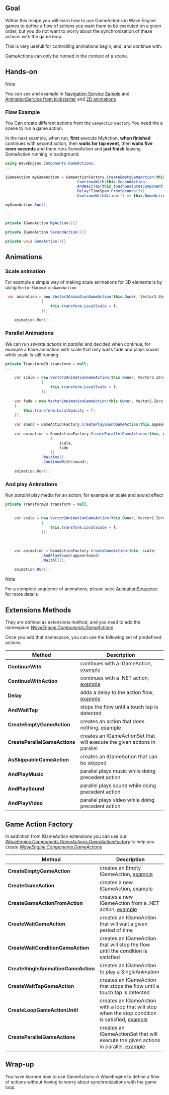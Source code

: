 ## Goal

Within this recipe you will learn how to use GameActions in Wave Engine games to define a flow of actions you want them to be executed on a given order, but you do not want to worry about the synchronization of these actions with the game loop.

This is very usefull for controlling animations begin, end, and continue with.

GameActions can only be runned in the context of a scene.

## Hands-on

> [!Note] 
>You can see and example in [Navigation Service Sample](https://github.com/WaveEngine/Samples/blob/19b2d516170730181a7cc2ca86f753f617ae6a17/Basic/NavigationFlow/SharedSource/Main/Navigation/NavigationService.cs)  and [AnimationService from kickstarter](https://github.com/WaveEngine/QuickStarters/blob/cf65f497697438139bcf84712893d76f73ab4478/SuperSlingshot/SharedSource/Main/Services/AnimationService.cs#L11) and [2D animations](https://github.com/WaveEngine/QuickStarters/blob/cf65f497697438139bcf84712893d76f73ab4478/SuperSlingshot/SharedSource/Main/Components/StarScoreComponent.cs#L134)

### Flow Example

You Can create different actions from the `GameActionFactory`
You need the a scene to run a game action:

In the next example, when run, **first** execute MyAction, **when finished** continues with second action, then **waits for tap event**, then **waits five more seconds** and them runs SomeAction and **just finish** leaving SomeAction running in background.

```C#
using WaveEngine.Components.GameActions;
...

IGameAction myGameAction = GameActionFactory.CreateEmptyGameAction(this,this.MyAction)
                               .ContinueWith(this.SecondAction)
                               .AndWaitTap(this.touchGesturesComponent)
                               .Delay(TimeSpan.FromSeconds(5))
                               .ContinueWithAction(() => this.SomeAction());

myGameAction.Run();

...

private IGameAction MyAction(){}

private IGameAction SecondAction(){}

private void SomeAction(){}
```

## Animations

### Scale animation
For example a simple way of making scale animations for 3D elements is by using `Vector3AnimationGameAction`
```C#
 var amination = new Vector3AnimationGameAction(this.Owner, Vector3.Zero, Vector3.One, TimeSpan.FromSeconds(1), ease, (f) =>
                {
                    this.transform.LocalScale = f;
                });
				
	animation.Run();
```

### Parallel Animations
We can  run *several actions in parallel* and decided when continue, for example a Fade animation with scale that only waits fade and plays sound while scale is still running

```C#
private Transform2D transform = null;
...

	var scale = new Vector2AnimationGameAction(this.Owner, Vector2.Zero, Vector2.One, TimeSpan.FromSeconds(1), ease, (f) =>
                {
                    this.transform.LocalScale = f;
                });
				
	var fade = new Vector2AnimationGameAction(this.Owner, Vector2.Zero, Vector2.One, TimeSpan.FromSeconds(2), ease, (f) =>
	{
		this.transform.LocalOpacity = f;
	});
	
	var sound = GameActionFactory.CreatePlaySoundGameAction(this,appearSound);
				
	var animation = GameActionFactory.CreateParallelGameActions(this, new List<IGameAction>() 
					{
						scale,
						fade
					})
				.WaitAny()
				.ContinueWith(sound);
	
	animation.Run();
```

### And play Animations
Run *parallel* play media for an action, for example an scale and sound effect

```C#
private Transform2D transform = null;
...

	var scale = new Vector2AnimationGameAction(this.Owner, Vector2.Zero, Vector2.One, TimeSpan.FromSeconds(1), ease, (f) =>
                {
                    this.transform.LocalScale = f;
                });
				
	
				
	var animation = GameActionFactory.CreateGameAction(this, scale)
				.AndPlaySound(appearSound)
				.WaitAll();
	
	animation.Run();
```

> [!Note] 
> For a complete sequence of animations, please seee [AnimationSequence](https://github.com/WaveEngine/Samples/blob/19b2d516170730181a7cc2ca86f753f617ae6a17/Graphics3D/AnimationSequence/SharedSource/Main/Scene2.cs#L27) for more details

## Extensions Methods
They are defined as extensions method, and you need to add the namespace *[WaveEngine.Components.GameActions](xref:WaveEngine.Components.GameActions)*

Once you add that namespace, you can use the following set of predefined actions:

|  **Method**  	|**Description**  	| 
|---	|---	|
|**ContinueWith** | continues with a IGameAction, [example](https://github.com/WaveEngine/QuickStarters/blob/cf65f497697438139bcf84712893d76f73ab4478/SuperSlingshot/SharedSource/Main/Services/AnimationService.cs#L32)|
|**ContinueWithAction**| continues with a .NET action, [example](https://github.com/WaveEngine/QuickStarters/blob/af9fab88a9583a6552f2acf68fa113e1809c8a0f/WaveFrogger/SharedSource/Main/Behaviors/PlayerBehavior.cs#L278)|
|**Delay**| adds a delay to the action flow, [example](https://github.com/WaveEngine/QuickStarters/blob/af9fab88a9583a6552f2acf68fa113e1809c8a0f/SuperSlingshot/SharedSource/Main/Scenes/InitialScene.cs#L57)|
|**AndWaitTap**| stops the flow until a touch tap is detected|
|**CreateEmptyGameAction**| creates an action that does nothing, [example](https://github.com/WaveEngine/QuickStarters/blob/cf65f497697438139bcf84712893d76f73ab4478/SuperSlingshot/SharedSource/Main/Components/StarScoreComponent.cs#L92)|
|**CreateParallelGameActions**| creates an IGameActionSet that will execute the given actions in parallel|
|**AsSkippableGameAction**| creates an IGameAction that can be skipped|
|**AndPlayMusic**| parallel plays music while doing precedent action|
|**AndPlaySound**| parallel plays sound while doing precedent action|
|**AndPlayVideo**| parallel plays video while doing precedent action|


## Game Action Factory
In addintion from IGameAction extensions you can use our *[WaveEngine.Components.GameActions.GameActionFactory](xref:WaveEngine.Components.GameActions.GameActionFactory)* to help you create *[WaveEngine.Components.GameActions](xref:WaveEngine.Components.GameActions)*

|  **Method**  	|**Description**  	| 
|---	|---	|
|**CreateEmptyGameAction**| creates an Empty IGameAction, [example](https://github.com/WaveEngine/QuickStarters/blob/af9fab88a9583a6552f2acf68fa113e1809c8a0f/Match3/SharedSource/Main/Services/Navigation/NavigationService.cs#L396)|
|**CreateGameAction**| creates a new IGameAction, [example](https://github.com/WaveEngine/QuickStarters/blob/af9fab88a9583a6552f2acf68fa113e1809c8a0f/Match3/SharedSource/Main/Services/Navigation/NavigationService.cs#L396)|
|**CreateGameActionFromAction**| creates a new IGameAction from a .NET action, [example](https://github.com/WaveEngine/QuickStarters/blob/af9fab88a9583a6552f2acf68fa113e1809c8a0f/Match3/SharedSource/Main/Services/Navigation/NavigationService.cs#L321)|
|**CreateWaitGameAction**| creates an IGameAction that will wait a given period of time|
|**CreateWaitConditionGameAction**| creates an IGameAction that will stop the flow until the condition is satisfied|
|**CreateSingleAnimationGameAction**| creates an IGameAction to play a SingleAnimation|
|**CreateWaitTapGameAction**| creates an IGameAction that stops the flow until a touch tap is detected|
|**CreateLoopGameActionUntil**| creates an IGameAction with a loop that will stop when the stop condition is satisfied, [example](https://github.com/WaveEngine/QuickStarters/blob/cf65f497697438139bcf84712893d76f73ab4478/SuperSlingshot/SharedSource/Main/Services/AnimationService.cs#L31)|
|**CreateParallelGameActions**| creates an IGameActionSet that will execute the given actions in parallel, [example](https://github.com/WaveEngine/QuickStarters/blob/af9fab88a9583a6552f2acf68fa113e1809c8a0f/Match3/SharedSource/Main/Services/Navigation/NavigationService.cs#L418)|

## Wrap-up

You have learned how to use GameActions in WaveEngine to define a flow of actions without having to worry about synchronizations with the game loop.
